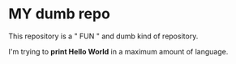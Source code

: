 # MY dumb repo
This repository is a " FUN " and dumb kind of repository.

I'm trying to **print Hello World** in a maximum amount of language.


